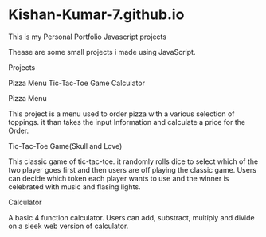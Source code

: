 # Kishan-Kumar-7.github.io
This is my Personal Portfolio
Javascript projects

Thease are some small projects i made using JavaScript.

Projects

Pizza Menu
Tic-Tac-Toe Game
Calculator

Pizza Menu

This project is a menu used to order pizza with a various selection of toppings. it than takes the input Information and calculate a price for the Order.

Tic-Tac-Toe Game(Skull and Love)

This classic game of tic-tac-toe. it randomly rolls dice to select which of the two player goes first and then users are off playing the classic game. Users can decide which token each player wants to use and the winner is celebrated with music and flasing lights.

Calculator

A basic 4 function calculator. Users can add, substract, multiply and divide on a sleek web version of calculator.